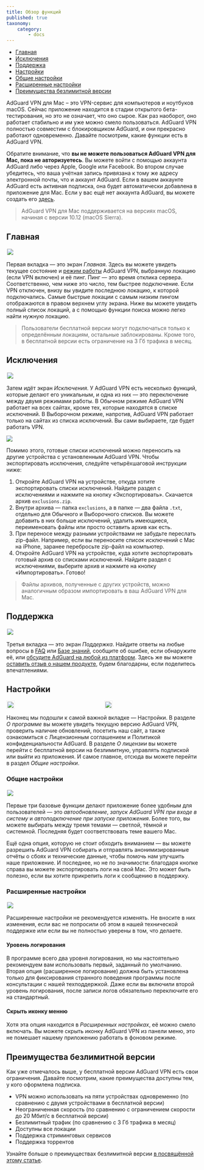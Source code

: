 ```yaml
---
title: Обзор функций
published: true
taxonomy:
    category:
        - docs
---
```

* [Главная](#home)
* [Исключения](#exclusions)
* [Поддержка](#support)
* [Настройки](#settings)
* 	 [Общие настройки](#general-settings)
*	 [Расширенные настройки](#advanced-settings)
* [Преимущества безлимитной версии](#unlimited)

AdGuard VPN для Mac – это VPN-сервис для компьютеров и ноутбуков macOS. Сейчас приложение находится в стадии открытого бета-тестирования, но это не означает, что оно сырое. Как раз наоборот, оно работает стабильно и им уже можно смело пользоваться. AdGuard VPN полностью совместим с блокировщиком AdGuard, и они прекрасно работают одновременно. Давайте посмотрим, какие функции есть в AdGuard VPN.

Обратите внимание, что **вы не можете пользоваться AdGuard VPN для Mac, пока не авторизуетесь**. Вы можете войти с помощью аккаунта AdGuard либо через Apple, Google или Facebook. Во втором случае убедитесь, что ваша учётная запись привязана к тому же адресу электронной почты, что и аккаунт AdGuard. Если в вашем аккаунте AdGuard есть активная подписка, она будет автоматически добавлена в приложение для Mac. 
Если у вас ещё нет аккаунта AdGuard, вы можете создать его [здесь](https://auth.adguard.com/ru/registration.html).
 
> AdGuard VPN для Mac поддерживается на версиях macOS, начиная с версии 10.12 (macOS Sierra).

<a id="home"></a>
## Главная

<img src="https://cdn.adguard.com/public/Adguard/Blog/mac-vpn-main.png" style="border: 0px solid #efefef; max-height: 700px; max-width: 800px; padding: 2px;">

Первая вкладка — это экран *Главная*. Здесь вы можете увидеть текущее состояние и [режим работы](#exclusions) AdGuard VPN, выбранную локацию (если VPN включен) и её пинг. Пинг — это время отклика сервера. Соответственно, чем ниже это число, тем быстрее подключение. Если VPN отключен, внизу вы увидите последнюю локацию, к которой подключались. Самые быстрые локации с самым низким пингом отображаются в правом верхнем углу экрана. Ниже вы можете увидеть полный список локаций, а с помощью функции поиска можно легко найти нужную локацию. 

> Пользователи бесплатной версии могут подключаться только к определённым локациям, остальные заблокированы. Кроме того, в бесплатной версии есть ограничение на 3 Гб трафика в месяц.

<a id="exclusions"></a>
## Исключения

<img src="https://cdn.adguard.com/public/Adguard/Blog/vpn/release/VPN_for_Mac/exclusions.png" style="border: 0px solid #efefef; max-height: 700px; max-width: 800px; padding: 2px;">

Затем идёт экран *Исключения*. У AdGuard VPN есть несколько функций, которые делают его уникальным, и одна из них — это переключение между двумя режимами работы. В Обычном режиме AdGuard VPN работает на всех сайтах, кроме тех, которые находятся в списке исключений. В Выборочном режиме, напротив, AdGuard VPN работает только на сайтах из списка исключений. Вы сами выбираете, где будет работать VPN.

<img src="https://cdn.adguard.com/public/Adguard/Blog/vpn_export_exclusions.png?" style="max-width: 700px" /><p align="center">

Помимо этого, готовые списки исключений можно переносить на другие устройства с установленным AdGuard VPN. Чтобы экспортировать исключения, следуйте четырёхшаговой инструкции ниже:

1. Откройте AdGuard VPN на устройстве, откуда хотите экспортировать списки исключений. Найдите раздел с исключениями и нажмите на кнопку «Экспортировать». Скачается архив `exclusions.zip`.
2. Внутри архива — папка `exсlusions`, а в папке — два файла `.txt`, отдельно для Обычного и Выборочного списков. Вы можете добавить в них больше исключений, удалить имеющиеся, переименовать файлы или просто оставить архив как есть.
3. При переносе между разными устройствами не забудьте переслать zip-файл. Например, если вы переносите список исключений с Mac на iPhone, заранее перебросьте zip-файл на компьютер.
4. Откройте AdGuard VPN на устройстве, куда хотите экспортировать готовый архив со списками исключений. Найдите раздел с исключениями, выберите архив и нажмите на кнопку «Импортировать». Готово!

> Файлы архивов, полученные с других устройств, можно аналогичным образом импортировать в ваш AdGuard VPN для Mac.

<a id="support"></a>
## Поддержка

<img src="https://cdn.adguard.com/public/Adguard/Blog/vpn/release/VPN_for_Mac/support.png" style="border: 0px solid #efefef; max-height: 700px; max-width: 800px; padding: 2px;">

Третья вкладка — это экран *Поддержка*. Найдите ответы на любые вопросы в [FAQ](https://adguard-vpn.com/ru/welcome.html#faq) или [Базе знаний](https://kb.adguard.com/ru/vpn), сообщите об ошибке, если обнаружите её, или [обсудите AdGuard на любой из платформ](https://adguard.com/ru/discuss.html). Здесь же вы можете [оставить отзыв о нашем продукте](https://surveys.adguard.com/ru/vpn_mac/form.html), будем благодарны, если поделитесь впечатлениями.
 
<a id="settings"></a> 
## Настройки

<div style="display:flex">
     <div style="flex:1;padding-right:5px;">
          <img src="https://cdn.adguard.com/public/Adguard/Blog/vpn/release/VPN_for_Mac/settings.png" style="border: 1px solid #efefef; max-width: 350px; padding: 2px;">
     </div>
     <div style="flex:1;padding-left:5px;">
          <img src="https://cdn.adguard.com/public/Adguard/Blog/vpn/release/VPN_for_Mac/about-program.png" style="border: 1px solid #efefef; max-width: 350px; padding: 2px;">
     </div>
</div>

Наконец мы подошли к самой важной вкладке — Настройки. В разделе *О программе* вы можете увидеть текущую версию AdGuard VPN, проверить наличие обновлений, посетить наш сайт, а также ознакомиться с Лицензионным соглашением и Политикой конфиденциальности AdGuard. В разделе *О лицензии* вы можете перейти с бесплатной версии на безлимитную, управлять подпиской или выйти из приложения. И самое главное, отсюда вы можете перейти в раздел *Общие настройки*.

<a id="general-settings"></a>
### Общие настройки

<img src="https://cdn.adguard.com/public/Adguard/Blog/vpn/release/VPN_for_Mac/general-settings.png" style="border: 0px solid #efefef; max-height: 700px; max-width: 800px; padding: 2px;">

Первые три базовые функции делают приложение более удобным для пользователей — это *автообновление*, *запуск AdGuard VPN при входе в систему* и *автоподключение при запуске приложения*. Более того, вы можете выбирать между тремя темами — светлой, тёмной и системной. Последняя будет соответствовать теме вашего Mac. 

Ещё одна опция, которую не стоит обходить вниманием — вы можете разрешить AdGuard VPN собирать и отправлять анонимизированные отчёты о сбоях и технические данные, чтобы помочь нам улучшить наше приложение. И последнее, но не по значимости: благодаря кнопке справа вы можете экспортировать логи на свой Mac. Это может быть полезно, если вы хотите прикрепить логи к сообщению в поддержку.

<a id="advanced-settings"></a>
### Расширенные настройки

<img src="https://cdn.adguard.com/public/Adguard/Blog/vpn/release/VPN_for_Mac/advanced-settings.png" style="border: 0px solid #efefef; max-height: 700px; max-width: 800px; padding: 2px;">

Расширенные настройки не рекомендуется изменять. Не вносите в них изменения, если вас не попросили об этом в нашей технической поддержке или если вы не полностью уверены в том, что делаете.

#### Уровень логирования
В программе всего два уровня логирования, но мы настоятельно рекомендуем вам использовать первый, заданный по умолчанию. Вторая опция (расширенное логирование) должна быть установлена только для фиксирования странного поведения программы после консультации с нашей техподдержкой. Даже если вы включили второй уровень логирования, после записи логов обязательно переключите его на стандартный.

#### Скрыть иконку менню
Хотя эта опция находится в *Расширенных настройках*, её можно смело включать. Вы можете скрыть иконку AdGuard VPN из панели меню, это не помешает нашему приложению работать в фоновом режиме.

<a id="unlimited"></a>
## Преимущества безлимитной версии
Как уже отмечалось выше, у бесплатной версии AdGuard VPN есть свои ограничения. Давайте посмотрим, какие преимущества доступны тем, у кого оформлена подписка.

 * VPN можно использовать на пяти устройствах одновременно (по сравнению с двумя устройствами в бесплатной версии)
 * Неограниченная скорость (по сравнению с ограничением скорости до 20 Мбит/с в бесплатной версии) 
 * Безлимитный трафик (по сравнению с 3 Гб трафика в месяц)
 * Доступны все локации
 * Поддержка стриминговых сервисов
 * Поддержка торрентов

Узнайте больше о преимуществах безлимитной версии [в посвящённой этому статье](url).